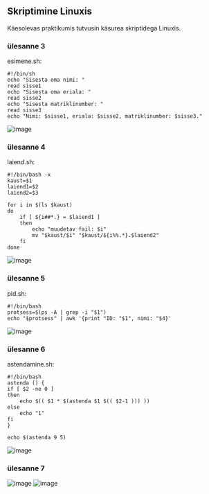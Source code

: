 ## Skriptimine Linuxis
Käesolevas praktikumis tutvusin käsurea skriptidega Linuxis.

### ülesanne 3
esimene.sh:
```
#!/bin/sh
echo "Sisesta oma nimi: "
read sisse1
echo "Sisesta oma eriala: "
read sisse2
echo "Sisesta matriklinumber: "
read sisse3
echo "Nimi: $sisse1, eriala: $sisse2, matriklinumber: $sisse3."
```
![image](https://github.com/user-attachments/assets/50ff9663-cee6-4c97-8222-d940a8f00548)

### ülesanne 4
laiend.sh:
```
#!/bin/bash -x
kaust=$1
laiend1=$2
laiend2=$3

for i in $(ls $kaust)
do
    if [ ${i##*.} = $laiend1 ]
    then
        echo "muudetav fail: $i"
        mv "$kaust/$i" "$kaust/${i%%.*}.$laiend2"
    fi
done
```
![image](https://github.com/user-attachments/assets/da6d4850-433f-4753-8a10-2f0955f8c322)

### ülesanne 5
pid.sh:
```
#!/bin/bash
protsess=$(ps -A | grep -i "$1")
echo "$protsess" | awk '{print "ID: "$1", nimi: "$4}'
```
![image](https://github.com/user-attachments/assets/9dd70c97-b5b4-49d0-b2f3-17c1dab12e2a)

### ülesanne 6
astendamine.sh:
```
#!/bin/bash
astenda () {
if [ $2 -ne 0 ]
then
    echo $(( $1 * $(astenda $1 $(( $2-1 ))) ))
else
    echo "1"
fi
}

echo $(astenda 9 5)
```
![image](https://github.com/user-attachments/assets/09308ce0-0a5c-4b0c-8c4a-1c5b270a6107)

### ülesanne 7
![image](https://github.com/user-attachments/assets/632e1d06-3bf7-4800-bf70-22db44dcddcf)
![image](https://github.com/user-attachments/assets/5a6522be-d8d4-448d-a007-7284806f15e4)


